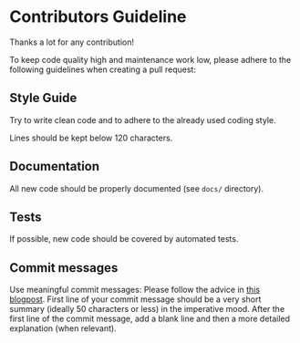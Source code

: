 # Contributors Guideline

Thanks a lot for any contribution!

To keep code quality high and maintenance work low, please adhere to the
following guidelines when creating a pull request:

## Style Guide

Try to write clean code and to adhere to the already used coding style.

Lines should be kept below 120 characters.

## Documentation

All new code should be properly documented (see `docs/` directory).

## Tests

If possible, new code should be covered by automated tests.

## Commit messages

Use meaningful commit messages: Please follow the advice in [this
blogpost](http://tbaggery.com/2008/04/19/a-note-about-git-commit-messages.html).
First line of your commit message should be a very short summary (ideally 50
characters or less) in the imperative mood. After the first line of the commit
message, add a blank line and then a more detailed explanation (when relevant).
